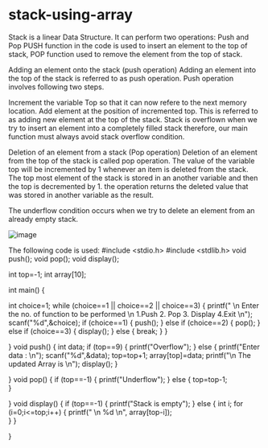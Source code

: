 # stack-using-array

Stack is a linear Data Structure. It can perform two operations: Push and Pop
PUSH function in the code is used to insert an element to the top of stack, POP function used to remove the element from the top of stack.

Adding an element onto the stack (push operation)
Adding an element into the top of the stack is referred to as push operation. Push operation involves following two steps.

Increment the variable Top so that it can now refere to the next memory location.
Add element at the position of incremented top. This is referred to as adding new element at the top of the stack.
Stack is overflown when we try to insert an element into a completely filled stack therefore, our main function must always avoid stack overflow condition.

Deletion of an element from a stack (Pop operation)
Deletion of an element from the top of the stack is called pop operation. The value of the variable top will be incremented by 1 whenever an item is deleted from the stack. The top most element of the stack is stored in an another variable and then the top is decremented by 1. the operation returns the deleted value that was stored in another variable as the result.

The underflow condition occurs when we try to delete an element from an already empty stack.

![image](https://user-images.githubusercontent.com/110607289/221881530-7dcb9bf1-eb8c-4b41-a0bf-fe86703c1a51.png)


The following code is used:
#include <stdio.h>
#include <stdlib.h> 
void push();
void pop();
void display();

int top=-1;
int array[10];

int main()
{

int choice=1;
	while (choice==1 || choice==2 || choice==3)
		{
			printf(" \n Enter the no. of function to be performed \n 1.Push 2. Pop 3. Display 4.Exit \n");
			scanf("%d",&choice);
			if (choice==1)
			{
				push();
			}
			else if (choice==2)
			{
				pop();
			}
			else if (choice==3)
			{
				display();
			}
			else
			{
				break;
			}
		}
		
}
void push()
{
	int data;
	if (top==9)
	{
		printf("Overflow");
	}
	else
	{
		printf("Enter data : \n");
		scanf("%d",&data);
		top=top+1;
		array[top]=data;
		printf("\n The updated Array is \n");
		display();
	}
    	
}
void pop()
{
	if (top==-1)
	{
		printf("Underflow");
	}
	else
	{
	top=top-1;	
	}	
		
}
void display()
{
	if (top==-1)
	{
		printf("Stack is empty");
	}
	else
	{
		int i;
		for (i=0;i<=top;i++)
		{
			printf(" \n %d \n", array[top-i]);	
		}
	}
	
	
}



